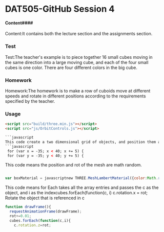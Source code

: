 # DAT505-GitHub Session 4
#### Content####
Content:It contains both the lecture section and the assignments section.
### Test ###
Test:The teacher's example is to piece together 16 small cubes moving in the same direction into a large moving cube, and each of the four small cubes is one color. There are four different colors in the big cube.
### Homework ###
Homework:The homework is to make a row of cuboids move at different speeds and rotate in different positions according to the requirements specified by the teacher.

### Usage ###

```html
<script src="build/three.min.js"></script>
<script src="js/OrbitControls.js"></script>

```javascript
This code create a two dimensional grid of objects, and position them accordingly and use For cycle to start from -35 and sequentially add one every 5 pixels
```javascript
 for (var x = -35; x < 40; x += 5) {
 for (var y = -35; y < 40; y += 5) {
```

This code means the position and rot of the mesh are math random.


```javascript

var boxMaterial = javascriptnew THREE.MeshLambertMaterial({color:Math.random()* 0xFFFFFF});
```

This code means for Each takes all the array entries and passes the c as the object, and i as the indexcubes.forEach(function(c, i)
c.rotation.x = rot; Rotate the object that is referenced in c
```javascript
function drawFrame(){
  requestAnimationFrame(drawFrame);
  rot+=0.01;
  cubes.forEach(function(c,i){
    c.rotation.z=rot;
```
